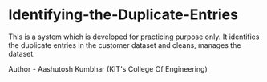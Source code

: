 # Identifying-the-Duplicate-Entries
This is a system which is developed for practicing purpose only. It identifies the duplicate entries in the customer dataset and cleans, manages the dataset.

Author - Aashutosh Kumbhar (KIT's College Of Engineering)
